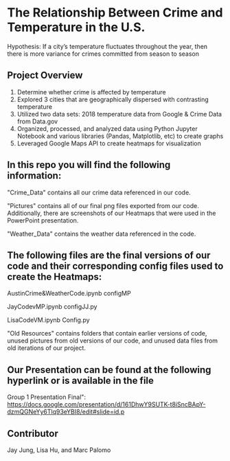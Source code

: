 # The Relationship Between Crime and Temperature in the U.S. 

Hypothesis: If a city’s temperature fluctuates  throughout the year, then there is more variance for crimes committed from season to season

Project Overview
-----
1. Determine whether crime is affected by temperature
2. Explored 3 cities that are geographically dispersed with contrasting temperature
3. Utilized two data sets: 
   2018 temperature data from Google & Crime Data from Data.gov
4. Organized, processed, and analyzed data using Python Jupyter Notebook and various libraries (Pandas, Matplotlib, etc) to create graphs
5. Leveraged Google Maps API to create heatmaps for visualization

In this repo you will find the following information:
-----
"Crime_Data" contains all our crime data referenced in our code.

"Pictures" contains all of our final png files exported from our code.
Additionally, there are screenshots of our Heatmaps that were used
in the PowerPoint presentation.

"Weather_Data" contains the weather data referenced in the code.

The following files are the final versions of our code and their corresponding config files used to create the Heatmaps:
------
AustinCrime&WeatherCode.ipynb
configMP

JayCodevMP.ipynb
configJJ.py

LisaCodeVM.ipynb
Config.py

"Old Resources" contains folders that contain earlier versions of code, 
unused pictures from old versions of our code, and unused data files 
from old iterations of our project.

Our Presentation can be found at the following hyperlink or is available in the file
-------
Group 1 Presentation Final":
https://docs.google.com/presentation/d/161DhwY9SUTK-t8iSncBApY-dzmQGNeYy6Tlq93eYBI8/edit#slide=id.p

Contributor
-----
Jay Jung, Lisa Hu, and Marc Palomo

